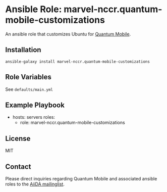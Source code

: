 # Ansible Role: marvel-nccr.quantum-mobile-customizations

An ansible role that customizes Ubuntu for [Quantum Mobile](https://github.com/marvel-nccr/quantum-mobile).

## Installation

`ansible-galaxy install marvel-nccr.quantum-mobile-customizations`

## Role Variables

See `defaults/main.yml`

## Example Playbook

  - hosts: servers
    roles:
    - role: marvel-nccr.quantum-mobile-customizations

## License

MIT

## Contact

Please direct inquiries regarding Quantum Mobile and associated ansible roles to the [AiiDA mailinglist](http://www.aiida.net/mailing-list/).
